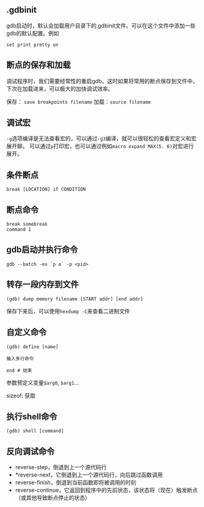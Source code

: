 ## .gdbinit
gdb启动时，默认会加载用户目录下的.gdbinit文件。可以在这个文件中添加一些gdb的默认配置。例如
```
set print pretty on
```

## 断点的保存和加载
调试程序时，我们需要经常性的重启gdb。这时如果将常用的断点保存到文件中，下次在加载进来，可以极大的加快调试效率。

保存： `save breakpoints filename`
加载：`source filename`

## 调试宏
`-g`选项编译是无法查看宏的，可以通过`-g3`编译，就可以很轻松的查看宏定义和宏展开聊。
可以通过`p`打印宏，也可以通过例如`macro expand MAX(5. 6)`对宏进行展开。

## 条件断点
```
break [LOCATION] if CONDITION
```

## 断点命令
```gdb
break somebreak
command 1
```

## gdb启动并执行命令
```
gdb --batch -ex `p a` -p <pid>
```
## 转存一段内存到文件
```
(gdb) dump memory filename [START addr] [end addr] 
```
保存下来后，可以使用`hexdump -C`来查看二进制文件 

## 自定义命令
```gdb
(gdb) define [name]

输入多行命令

end # 结束
```
参数预定义变量`$arg0`, `$arg1`...

sizeof: 获取

## 执行shell命令
```gdb
(gdb) shell [command]
```

## 反向调试命令
-   reverse-step，倒退到上一个源代码行
-   *reverse-next，它倒退到上一个源代码行，向后跳过函数调用
-   reverse-finish，倒退到当前函数即将被调用的时刻
-   reverse-continue，它返回到程序中的先前状态，该状态将（现在）触发断点（或其他导致断点停止的状态）